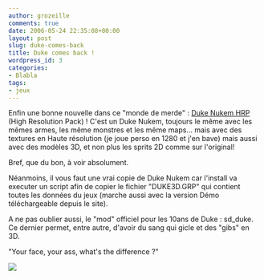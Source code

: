 ```yaml
---
author: grozeille
comments: true
date: 2006-05-24 22:35:08+00:00
layout: post
slug: duke-comes-back
title: Duke comes back !
wordpress_id: 3
categories:
- Blabla
tags:
- jeux
---
```


Enfin une bonne nouvelle dans ce "monde de merde" : [Duke Nukem HRP](http://hrp.planetduke.gamespy.com/) (High Resolution Pack) !
C'est un Duke Nukem, toujours le même avec les mêmes armes, les même monstres et les même maps...
mais avec des textures en Haute résolution (je joue perso en 1280 et j'en bave) mais aussi avec des modèles 3D, et non plus les sprits 2D comme sur l'original!

Bref, que du bon, à voir absolument.

Néanmoins, il vous faut une vrai copie de Duke Nukem car l'install va executer un script afin de copier le fichier "DUKE3D.GRP" qui contient toutes les données du jeux (marche aussi avec la version Démo téléchargeable depuis le site).

A ne pas oublier aussi, le "mod" officiel pour les 10ans de Duke : sd_duke. Ce dernier permet, entre autre, d'avoir du sang qui gicle et des "gibs" en 3D.

"Your face, your ass, what's the difference ?"

[![](http://grozeille.files.wordpress.com/2006/05/dukelinux2.jpg)](http://grozeille.files.wordpress.com/2006/05/dukelinux2.jpg)
